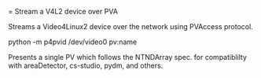 = Stream a V4L2 device over PVA

Streams a Video4Linux2 device over the network using PVAccess protocol.

  python -m p4pvid /dev/video0 pv:name

Presents a single PV which follows the NTNDArray spec.
for compatiblilty with areaDetector, cs-studio, pydm, and others.
